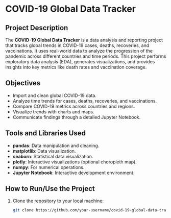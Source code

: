 # COVID-19 Global Data Tracker

## Project Description

The **COVID-19 Global Data Tracker** is a data analysis and reporting project that tracks global trends in COVID-19 cases, deaths, recoveries, and vaccinations. It uses real-world data to analyze the progression of the pandemic across different countries and time periods. This project performs exploratory data analysis (EDA), generates visualizations, and provides insights into key metrics like death rates and vaccination coverage.

## Objectives

- Import and clean global COVID-19 data.
- Analyze time trends for cases, deaths, recoveries, and vaccinations.
- Compare COVID-19 metrics across countries and regions.
- Visualize trends with charts and maps.
- Communicate findings through a detailed Jupyter Notebook.

## Tools and Libraries Used

- **pandas**: Data manipulation and cleaning.
- **matplotlib**: Data visualization.
- **seaborn**: Statistical data visualization.
- **plotly**: Interactive visualizations (optional choropleth map).
- **numpy**: For numerical operations.
- **Jupyter Notebook**: Interactive development environment.

## How to Run/Use the Project

1. Clone the repository to your local machine:
   ```bash
   git clone https://github.com/your-username/covid-19-global-data-tracker.git
